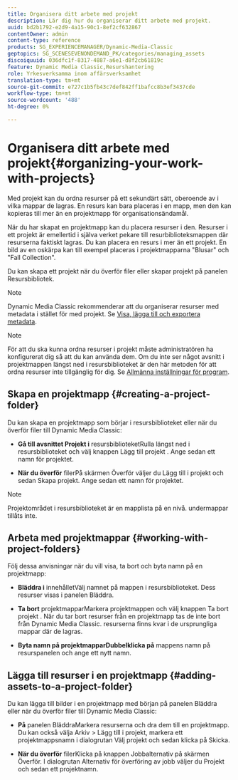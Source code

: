 ```yaml
---
title: Organisera ditt arbete med projekt
description: Lär dig hur du organiserar ditt arbete med projekt.
uuid: bd2b1792-e2d9-4a15-90c1-8ef2cf632867
contentOwner: admin
content-type: reference
products: SG_EXPERIENCEMANAGER/Dynamic-Media-Classic
geptopics: SG_SCENESEVENONDEMAND_PK/categories/managing_assets
discoiquuid: 036dfc1f-8317-4887-a6e1-d8f2cb61819c
feature: Dynamic Media Classic,Resurshantering
role: Yrkesverksamma inom affärsverksamhet
translation-type: tm+mt
source-git-commit: e727c1b5fb43c7def842ff1bafcc8b3ef3437cde
workflow-type: tm+mt
source-wordcount: '488'
ht-degree: 0%

---
```



# Organisera ditt arbete med projekt{#organizing-your-work-with-projects}

Med projekt kan du ordna resurser på ett sekundärt sätt, oberoende av i vilka mappar de lagras. En resurs kan bara placeras i en mapp, men den kan kopieras till mer än en projektmapp för organisationsändamål.

När du har skapat en projektmapp kan du placera resurser i den. Resurser i ett projekt är emellertid i själva verket pekare till resurbiblioteksmappen där resurserna faktiskt lagras. Du kan placera en resurs i mer än ett projekt. En bild av en oskärpa kan till exempel placeras i projektmapparna &quot;Blusar&quot; och &quot;Fall Collection&quot;.

Du kan skapa ett projekt när du överför filer eller skapar projekt på panelen Resursbibliotek.

>[!NOTE]
>
>Dynamic Media Classic rekommenderar att du organiserar resurser med metadata i stället för med projekt. Se [Visa, lägga till och exportera metadata](viewing-adding-exporting-metadata.md).

>[!NOTE]
>
>För att du ska kunna ordna resurser i projekt måste administratören ha konfigurerat dig så att du kan använda dem. Om du inte ser något avsnitt i projektmappen längst ned i resursbiblioteket är den här metoden för att ordna resurser inte tillgänglig för dig. Se [Allmänna inställningar för program](application-setup.md#general-settings).

## Skapa en projektmapp {#creating-a-project-folder}

Du kan skapa en projektmapp som börjar i resursbiblioteket eller när du överför filer till Dynamic Media Classic:

* **Gå till avsnittet Projekt i**
resursbiblioteketRulla längst ned i resursbiblioteket och välj knappen Lägg till projekt . Ange sedan ett namn för projektet.

* **När du överför**
filerPå skärmen Överför väljer du Lägg till i projekt och sedan Skapa projekt. Ange sedan ett namn för projektet.

>[!NOTE]
>
>Projektområdet i resursbiblioteket är en mapplista på en nivå. undermappar tillåts inte.

## Arbeta med projektmappar {#working-with-project-folders}

Följ dessa anvisningar när du vill visa, ta bort och byta namn på en projektmapp:

* **Bläddra i**
innehålletVälj namnet på mappen i resursbiblioteket. Dess resurser visas i panelen Bläddra.

* **Ta bort**
projektmapparMarkera projektmappen och välj knappen Ta bort projekt . När du tar bort resurser från en projektmapp tas de inte bort från Dynamic Media Classic. resurserna finns kvar i de ursprungliga mappar där de lagras.

* **Byta namn på projektmapparDubbelklicka på**
mappens namn på resurspanelen och ange ett nytt namn.

## Lägga till resurser i en projektmapp {#adding-assets-to-a-project-folder}

Du kan lägga till bilder i en projektmapp med början på panelen Bläddra eller när du överför filer till Dynamic Media Classic:

* **På**
panelen BläddraMarkera resurserna och dra dem till en projektmapp. Du kan också välja Arkiv > Lägg till i projekt, markera ett projektmappsnamn i dialogrutan Välj projekt och sedan klicka på Skicka.

* **När du överför**
filerKlicka på knappen Jobbalternativ på skärmen Överför. I dialogrutan Alternativ för överföring av jobb väljer du Projekt och sedan ett projektnamn.
